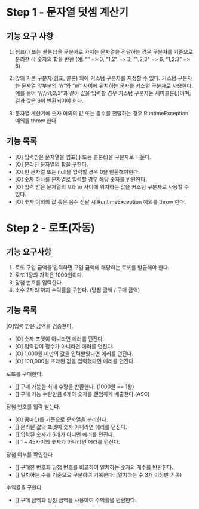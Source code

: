# Step 1 - 문자열 덧셈 계산기

## 기능 요구 사항
1. 쉼표(,) 또는 콜론(:)을 구분자로 가지는 문자열을 전달하는 경우 구분자를 기준으로 분리한 각 숫자의 합을 반환 (예: “” => 0, "1,2" => 3, "1,2,3" => 6, “1,2:3” => 6)

2. 앞의 기본 구분자(쉼표, 콜론) 외에 커스텀 구분자를 지정할 수 있다. 커스텀 구분자는 문자열 앞부분의 “//”와 “\n” 사이에 위치하는 문자를 커스텀 구분자로 사용한다.
예를 들어 “//;\n1;2;3”과 같이 값을 입력할 경우 커스텀 구분자는 세미콜론(;)이며, 결과 값은 6이 반환되어야 한다.

3. 문자열 계산기에 숫자 이외의 값 또는 음수를 전달하는 경우 RuntimeException 예외를 throw 한다.

## 기능 목록
- [O] 입력받은 문자열을 쉼표(,) 또는 콜론(:)을 구분자로 나눈다.
- [O] 분리된 문자열의 합을 구한다.
- [O] 빈 문자열 또는 null을 입력할 경우 0을 반환해야한다.
- [O] 숫자 하나를 문자열로 입력할 경우 해당 숫자를 반환한다.
- [O] 입력 받은 문자열의 //과 \n 사이에 위치하는 값을 커스텀 구분자로 사용할 수 있다.
- [O] 숫자 이외의 값 혹은 음수 전달 시 RuntimeException 예외를 throw 한다.

# Step 2 - 로또(자동)

## 기능 요구사항
1. 로또 구입 금액을 입력하면 구입 금액에 해당하는 로또를 발급해야 한다.
2. 로또 1장의 가격은 1000원이다.
3. 당첨 번호를 입력한다.
4. 소수 2자리 까지 수익률을 구한다. (당첨 금액 / 구매 금액)

## 기능 목록
[O]입력 받은 금액을 검증한다.
- [O] 숫자 포멧이 아니라면 에러를 던진다.
- [O] 입력갑이 정수가 아니라면 에러를 던진다.
- [O] 1,000원 미만의 값을 입력받았다면 에러를 던진다.
- [O] 100,000원 초과된 값을 입력했다면 에러를 던진다.

로또를 구매한다.
- [] 구매 가능한 최대 수량을 반환한다. (1000원 == 1장)
- [] 구매 가능 수량만큼 6개의 숫자를 랜덤하게 배출한다.(ASC)

당첨 번호를 입력 받는다.
- [O] 콤마(,)를 기준으로 문자열을 분리한다.
- [] 분리된 값의 포멧이 숫자 아니라면 에러를 던진다.
- [] 입력된 숫자가 6개가 아니면 에러를 던진다.
- [] 1 ~ 45사이의 숫자가 아니라면 에러를 던진다.

당첨 여부를 확인한다
- [] 구매한 번호화 당첨 번호를 비교하여 일치하는 숫자의 개수를 반환한다.
- [] 일치하는 수를 기준으로 구분하여 기록한다. (일치하는 수 3개 이상만 기록)

수익률을 구한다.
- [] 구매 금액과 당첨 금액을 사용하여 수익률을 반환한다.
